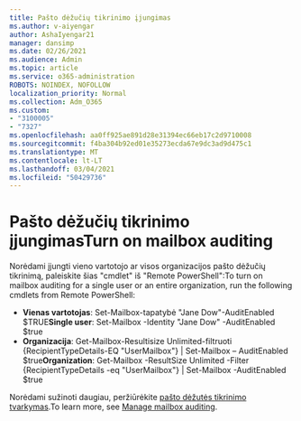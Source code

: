 ```yaml
---
title: Pašto dėžučių tikrinimo įjungimas
ms.author: v-aiyengar
author: AshaIyengar21
manager: dansimp
ms.date: 02/26/2021
ms.audience: Admin
ms.topic: article
ms.service: o365-administration
ROBOTS: NOINDEX, NOFOLLOW
localization_priority: Normal
ms.collection: Adm_O365
ms.custom:
- "3100005"
- "7327"
ms.openlocfilehash: aa0ff925ae891d28e31394ec66eb17c2d9710008
ms.sourcegitcommit: f4ba304b92ed01e35273ecda67e9dc3ad9d475c1
ms.translationtype: MT
ms.contentlocale: lt-LT
ms.lasthandoff: 03/04/2021
ms.locfileid: "50429736"
---
```

# <a name="turn-on-mailbox-auditing"></a><span data-ttu-id="fcdd3-102">Pašto dėžučių tikrinimo įjungimas</span><span class="sxs-lookup"><span data-stu-id="fcdd3-102">Turn on mailbox auditing</span></span>

<span data-ttu-id="fcdd3-103">Norėdami įjungti vieno vartotojo ar visos organizacijos pašto dėžučių tikrinimą, paleiskite šias "cmdlet" iš "Remote PowerShell":</span><span class="sxs-lookup"><span data-stu-id="fcdd3-103">To turn on mailbox auditing for a single user or an entire organization, run the following cmdlets from Remote PowerShell:</span></span>

- <span data-ttu-id="fcdd3-104">**Vienas vartotojas**: Set-Mailbox-tapatybė "Jane Dow"-AuditEnabled $TRUE</span><span class="sxs-lookup"><span data-stu-id="fcdd3-104">**Single user**: Set-Mailbox -Identity "Jane Dow" -AuditEnabled $true</span></span>
- <span data-ttu-id="fcdd3-105">**Organizacija**: Get-Mailbox-Resultisize Unlimited-filtruoti {RecipientTypeDetails-EQ "UserMailbox"} | Set-Mailbox – AuditEnabled $true</span><span class="sxs-lookup"><span data-stu-id="fcdd3-105">**Organization**: Get-Mailbox -ResultSize Unlimited -Filter {RecipientTypeDetails -eq "UserMailbox"} | Set-Mailbox -AuditEnabled $true</span></span>

<span data-ttu-id="fcdd3-106">Norėdami sužinoti daugiau, peržiūrėkite [pašto dėžutės tikrinimo tvarkymas](https://go.microsoft.com/fwlink/?linkid=2103668).</span><span class="sxs-lookup"><span data-stu-id="fcdd3-106">To learn more, see [Manage mailbox auditing](https://go.microsoft.com/fwlink/?linkid=2103668).</span></span>